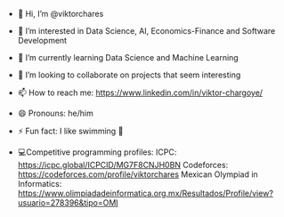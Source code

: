 - 👋 Hi, I’m @viktorchares
- 👀 I’m interested in Data Science, AI, Economics-Finance and Software Development
- 🌱 I’m currently learning Data Science and Machine Learning
- 💞️ I’m looking to collaborate on projects that seem interesting
- 📫 How to reach me: https://www.linkedin.com/in/viktor-chargoye/
- 😄 Pronouns: he/him
- ⚡ Fun fact: I like swimming 🌊

- 💻Competitive programming profiles:
    ICPC: https://icpc.global/ICPCID/MG7F8CNJH0BN
Codeforces: https://codeforces.com/profile/viktorchares
Mexican Olympiad in Informatics: https://www.olimpiadadeinformatica.org.mx/Resultados/Profile/view?usuario=278396&tipo=OMI

<!---
viktorchares/viktorchares is a ✨ special ✨ repository because its `README.md` (this file) appears on your GitHub profile.
You can click the Preview link to take a look at your changes.
--->
